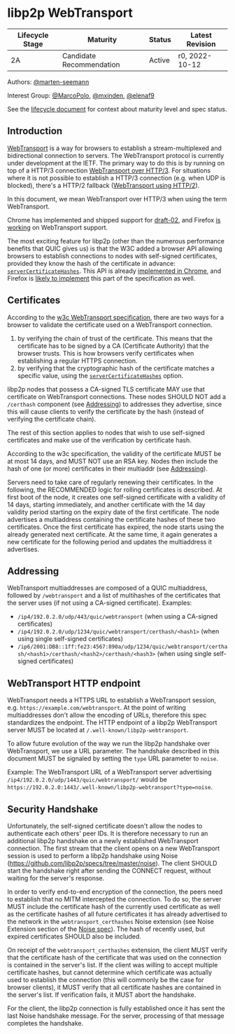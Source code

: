 # libp2p WebTransport

| Lifecycle Stage | Maturity                 | Status | Latest Revision |
|-----------------|--------------------------|--------|-----------------|
| 2A              | Candidate Recommendation | Active | r0, 2022-10-12  |

Authors: [@marten-seemann]

Interest Group: [@MarcoPolo], [@mxinden], [@elenaf9]

[@marten-seemann]: https://github.com/marten-seemann
[@MarcoPolo]: https://github.com/MarcoPolo
[@mxinden]: https://github.com/mxinden
[@elenaf9]: https://github.com/elenaf9

See the [lifecycle document](../00-framework-01-spec-lifecycle.md) for context about maturity level
and spec status.

## Introduction

[WebTransport](https://datatracker.ietf.org/doc/draft-ietf-webtrans-overview/) is a way for browsers to establish a stream-multiplexed and bidirectional connection to servers. The WebTransport protocol is currently under development at the IETF. The primary way to do this is by running on top of a HTTP/3 connection [WebTransport over HTTP/3](https://datatracker.ietf.org/doc/draft-ietf-webtrans-http3/). For situations where it is not possible to establish a HTTP/3 connection (e.g. when UDP is blocked), there's a HTTP/2 fallback ([WebTransport using HTTP/2](https://datatracker.ietf.org/doc/draft-ietf-webtrans-http2/)).

In this document, we mean WebTransport over HTTP/3 when using the term WebTransport.

Chrome has implemented and shipped support for [draft-02](https://datatracker.ietf.org/doc/draft-ietf-webtrans-http3/02/), and Firefox [is working](https://bugzilla.mozilla.org/show_bug.cgi?id=1709355) on WebTransport support.

The most exciting feature for libp2p (other than the numerous performance benefits that QUIC gives us) is that the W3C added a browser API allowing browsers to establish connections to nodes with self-signed certificates, provided they know the hash of the certificate in advance: [`serverCertificateHashes`](https://www.w3.org/TR/webtransport/#dom-webtransportoptions-servercertificatehashes). This API is already [implemented in Chrome](https://chromestatus.com/feature/5690646332440576), and Firefox is [likely to implement](https://github.com/mozilla/standards-positions/issues/167#issuecomment-1015951396) this part of the specification as well.

## Certificates

According to the [w3c WebTransport specification](https://www.w3.org/TR/webtransport/), there are two ways for a browser to validate the certificate used on a WebTransport connection.

1. by verifying the chain of trust of the certificate. This means that the certificate has to be signed by a CA (Certificate Authority) that the browser trusts. This is how browsers verify certificates when establishing a regular HTTPS connection.
2. by verifying that the cryptographic hash of the certificate matches a specific value, using the [`serverCertificateHashes`](https://www.w3.org/TR/webtransport/#dom-webtransportoptions-servercertificatehashes) option.

libp2p nodes that possess a CA-signed TLS certificate MAY use that certificate on WebTransport connections. These nodes SHOULD NOT add a `/certhash` component (see [Addressing](#addressing)) to addresses they advertise, since this will cause clients to verify the certificate by the hash (instead of verifying the certificate chain).

The rest of this section applies to nodes that wish to use self-signed certificates and make use of the verification by certificate hash.

According to the w3c specification, the validity of the certificate MUST be at most 14 days, and MUST NOT use an RSA key. Nodes then include the hash of one (or more) certificates in their multiaddr (see [Addressing](#addressing)).

Servers need to take care of regularly renewing their certificates. In the following, the RECOMMENDED logic for rolling certificates is described. At first boot of the node, it creates one self-signed certificate with a validity of 14 days, starting immediately, and another certificate with the 14 day validity period starting on the expiry date of the first certificate. The node advertises a multiaddress containing the certificate hashes of these two certificates.
Once the first certificate has expired, the node starts using the already generated next certificate. At the same time, it again generates a new certificate for the following period and updates the multiaddress it advertises.

## Addressing

WebTransport multiaddresses are composed of a QUIC multiaddress, followed by `/webtransport` and a list of multihashes of the certificates that the server uses (if not using a CA-signed certificate).
Examples:

* `/ip4/192.0.2.0/udp/443/quic/webtransport` (when using a CA-signed certificates)
* `/ip4/192.0.2.0/udp/1234/quic/webtransport/certhash/<hash1>` (when using single self-signed certificates)
* `/ip6/2001:DB8::1ff:fe23:4567:890a/udp/1234/quic/webtransport/certhash/<hash1>/certhash/<hash2>/certhash/<hash3>` (when using single self-signed certificates)

## WebTransport HTTP endpoint

WebTransport needs a HTTPS URL to establish a WebTransport session, e.g. `https://example.com/webtransport`. At the point of writing multiaddresses don't allow the encoding of URLs, therefore this spec standardizes the endpoint. The HTTP endpoint of a libp2p WebTransport server MUST be located at `/.well-known/libp2p-webtransport`.

To allow future evolution of the way we run the libp2p handshake over WebTransport, we use a URL parameter. The handshake described in this document MUST be signaled by setting the `type` URL parameter to `noise`.

Example: The WebTransport URL of a WebTransport server advertising `/ip4/192.0.2.0/udp/1443/quic/webtransport/` would be `https://192.0.2.0:1443/.well-known/libp2p-webtransport?type=noise`.

## Security Handshake

Unfortunately, the self-signed certificate doesn't allow the nodes to authenticate each others' peer IDs. It is therefore necessary to run an additional libp2p handshake on a newly established WebTransport connection.
The first stream that the client opens on a new WebTransport session is used to perform a libp2p handshake using Noise (<https://github.com/libp2p/specs/tree/master/noise>). The client SHOULD start the handshake right after sending the CONNECT request, without waiting for the server's response.

In order to verify end-to-end encryption of the connection, the peers need to establish that no MITM intercepted the connection. To do so, the server MUST include the certificate hash of the currently used certificate as well as the certificate hashes of all future certificates it has already advertised to the network in the `webtransport_certhashes` Noise extension (see Noise Extension section of the [Noise spec](/noise/README.md)). The hash of recently used, but expired certificates SHOULD also be included.

On receipt of the `webtransport_certhashes` extension, the client MUST verify that the certificate hash of the certificate that was used on the connection is contained in the server's list. If the client was willing to accept multiple certificate hashes, but cannot determine which certificate was actually used to establish the connection (this will commonly be the case for browser clients), it MUST verify that all certificate hashes are contained in the server's list. If verification fails, it MUST abort the handshake.

For the client, the libp2p connection is fully established once it has sent the last Noise handshake message. For the server, processing of that message completes the handshake.
